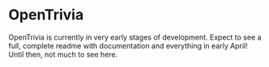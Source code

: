 # OpenTrivia
OpenTrivia is currently in very early stages of development. Expect to see a full, complete readme with documentation and everything in early April! 
Until then, not much to see here. 
